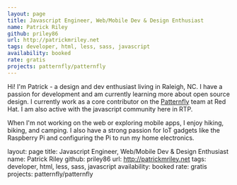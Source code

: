 ```yaml
---
layout: page
title: Javascript Engineer, Web/Mobile Dev & Design Enthusiast
name: Patrick Riley
github: priley86
url: http://patrickmriley.net
tags: developer, html, less, sass, javascript
availability: booked
rate: gratis
projects: patternfly/patternfly
---
```


Hi! I'm Patrick - a design and dev enthusiast living in Raleigh, NC. I have a passion for development and
am currently learning more about open source design. I currently work as a core contributor on the [Patternfly](http://patternfly.org) team at Red Hat.
I am also active with the javascript community here in RTP.

When I'm not working on the web or exploring mobile apps, I enjoy hiking, biking, and camping. I also have a strong
passion for IoT gadgets like the Raspberry Pi and configuring the Pi to run my home electronics.

layout: page
title: Javascript Engineer, Web/Mobile Dev & Design Enthusiast
name: Patrick Riley
github: priley86
url: http://patrickmriley.net
tags: developer, html, less, sass, javascript
availability: booked
rate: gratis
projects: patternfly/patternfly